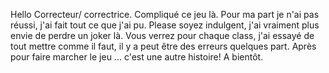 Hello Correcteur/ correctrice. Compliqué ce jeu là. Pour ma part je n'ai pas réussi, j'ai fait tout ce que j'ai pu.
Please soyez indulgent, j'ai vraiment plus envie de perdre un joker là. 
Vous verrez pour chaque class, j'ai essayé de tout mettre comme il faut, il y a peut être des erreurs quelques part. 
Après pour faire marcher le jeu ... c'est une autre histoire! A bientôt. 
